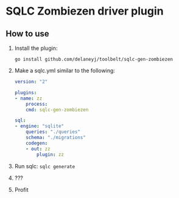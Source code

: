 # SQLC Zombiezen driver plugin

## How to use

1. Install the plugin:
   ```shell
   go install github.com/delaneyj/toolbelt/sqlc-gen-zombiezen
   ```
2. Make a sqlc.yml similar to the following:

   ```yaml
   version: "2"

   plugins:
   - name: zz
       process:
       cmd: sqlc-gen-zombiezen

   sql:
   - engine: "sqlite"
       queries: "./queries"
       schema: "./migrations"
       codegen:
       - out: zz
           plugin: zz
   ```

3. Run sqlc: `sqlc generate`
4. ???
5. Profit
